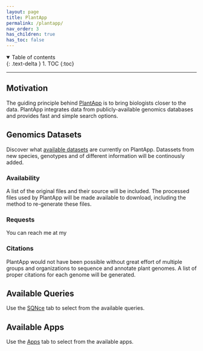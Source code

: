 ```yaml
---
layout: page
title: PlantApp
permalink: /plantapp/
nav_order: 3
has_children: true
has_toc: false
---
```


<details open markdown="block">
  <summary>
    Table of contents
  </summary>
  {: .text-delta }
1. TOC
{:toc}
</details>

---

## Motivation

The guiding principle behind  [PlantApp](https://www.plantapp.org/) is to bring biologists closer to the data. PlantApp integrates data from publicly-available genomics databases and provides fast and simple search options.      

## Genomics Datasets

Discover what [available datasets](https://www.plantapp.org/SQNce/available_dbs/) are currently on PlantApp. Datassets from new species, genotypes and of different information will be continously added.

### Availability

A list of the original files and their source will be included. The processed files used by PlantApp will be made available to download, including the method to re-generate these files.

### Requests 

You can reach me at my 

### Citations

PlantApp would not have been possible without great effort of multiple groups and organizations to sequence and annotate plant genomes. A list of proper citations for each genome will be generated.

## Available Queries

Use the [SQNce](https://www.plantapp.org/SQNce/) tab to select from the available queries.

## Available Apps
 Use the [Apps](https://www.plantapp.org/apps/) tab to select from the available apps.
